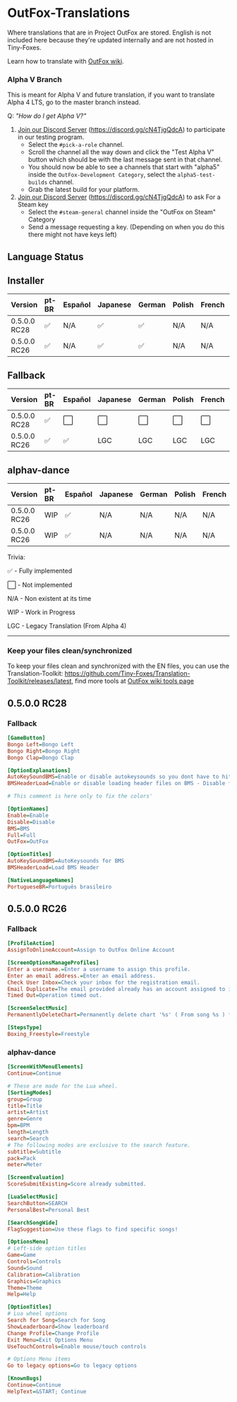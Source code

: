 # OutFox-Translations

Where translations that are in Project OutFox are stored. English is not included here because they're updated internally and are not hosted in Tiny-Foxes.

Learn how to translate with [OutFox wiki](https://outfox.wiki/dev/translation/).

### Alpha V Branch

This is meant for Alpha V and future translation, if you want to translate Alpha 4 LTS, go to the master branch instead.

Q: _"How do I get Alpha V?"_

1. [Join our Discord Server](https://discord.gg/cN4TjgQdcA) (https://discord.gg/cN4TjgQdcA) to participate in our testing program.
    - Select the `#pick-a-role` channel.
    - Scroll the channel all the way down and click the "Test Alpha V" button which should be with the last message sent in that channel.
    - You should now be able to see a channels that start with "alpha5" inside the `OutFox-Development Category`, select the `alpha5-test-builds` channel.
    - Grab the latest build for your platform.
2. [Join our Discord Server](https://discord.gg/cN4TjgQdcA) (https://discord.gg/cN4TjgQdcA) to ask For a Steam key
    - Select the `#steam-general` channel inside the "OutFox on Steam" Category
    - Send a message requesting a key. (Depending on when you do this there might not have keys left)
## Language Status

## Installer

Version | pt-BR | Español | Japanese | German | Polish | French | Italian | Hebrew | Slovak | Czech | Simplified Chinese | Dutch
:------------ | :------------- | :------------- | :------------- | :------------- | :------------- | :------------- | :------------- | :------------- | :------------- | :------------- | :------------- | :-------------
0.5.0.0 RC28 | ✅| N/A | ✅ | ✅ | N/A | N/A | N/A | N/A | N/A | N/A | N/A | N/A
0.5.0.0 RC26 | ✅ | N/A | ✅ | ✅ | N/A | N/A | N/A | N/A | N/A | N/A | N/A | N/A

## Fallback

Version | pt-BR | Español | Japanese | German | Polish | French | Italian | Hebrew | Slovak | Czech | Simplified Chinese | Dutch
:------------ | :------------- | :------------- | :------------- | :------------- | :------------- | :------------- | :------------- | :------------- | :------------- | :------------- | :------------- | :-------------
0.5.0.0 RC28 | ✅ | ⬜️ | ⬜️| ⬜️ | ⬜️ | ⬜️ | ⬜️ | ⬜️ | ⬜️ | ⬜️ | ⬜️ | ⬜️
0.5.0.0 RC26 | ✅ | ✅ | LGC | LGC | LGC | LGC | LGC | LGC | LGC | LGC | LGC | LGC

## alphav-dance

Version | pt-BR | Español | Japanese | German | Polish | French | Italian | Hebrew | Slovak | Czech | Simplified Chinese | Dutch
:------------ | :------------- | :------------- | :------------- | :------------- | :------------- | :------------- | :------------- | :------------- | :------------- | :------------- | :------------- | :-------------
0.5.0.0 RC26 | WIP | ✅ | N/A | N/A | N/A | N/A | N/A | N/A | N/A | N/A | N/A | N/A
0.5.0.0 RC26 | WIP | ✅ | N/A | N/A | N/A | N/A | N/A | N/A | N/A | N/A | N/A | N/A

Trivia: 

✅ - Fully implemented

⬜️ - Not implemented

N/A - Non existent at its time

WIP - Work in Progress

LGC - Legacy Translation (From Alpha 4)

---

<!--- This is a comment that won't appear in the readme.

1. Here are the emojis that you can add to tell if your language is done or not. 
    Done: ✅ 
    Not Done: ⬜️ 
    Non applicable: N/A 
    Work in Progress: WIP
    Legacy Translation: LGC

2. If you aren't part of OutFox Team, DO NOT change table formatting without asking for confirmation.
--->

### Keep your files clean/synchronized 

To keep your files clean and synchronized with the EN files, you can use the Translation-Toolkit: https://github.com/Tiny-Foxes/Translation-Toolkit/releases/latest, find more tools at [OutFox wiki tools page](https://outfox.wiki/dev/translation/#tools-and-practices)

## 0.5.0.0 RC28

### Fallback

```ini
[GameButton]
Bongo Left=Bongo Left
Bongo Right=Bongo Right
Bongo Clap=Bongo Clap

[OptionExplanations]
AutoKeySoundBMS=Enable or disable autokeysounds so you dont have to hit them to play.
BMSHeaderLoad=Enable or disable loading header files on BMS - Disable for Old HDD's.

# This comment is here only to fix the colors'

[OptionNames]
Enable=Enable
Disable=Disable
BMS=BMS
Full=Full
OutFox=OutFox

[OptionTitles]
AutoKeySoundBMS=AutoKeysounds for BMS
BMSHeaderLoad=Load BMS Header

[NativeLanguageNames]
PortugueseBR=Português brasileiro
```

## 0.5.0.0 RC26
### Fallback
```ini
[ProfileAction]
AssignToOnlineAccount=Assign to OutFox Online Account

[ScreenOptionsManageProfiles]
Enter a username.=Enter a username to assign this profile.
Enter an email address.=Enter an email address.
Check User Inbox=Check your inbox for the registration email.
Email Duplicate=The email provided already has an account assigned to it.
Timed Out=Operation timed out.

[ScreenSelectMusic]
PermanentlyDeleteChart=Permanently delete chart '%s' ( From song %s ) from disk?

[StepsType]
Boxing_Freestyle=Freestyle
```

### alphav-dance
```ini
[ScreenWithMenuElements]
Continue=Continue

# These are made for the Lua wheel.
[SortingModes]
group=Group
title=Title
artist=Artist
genre=Genre
bpm=BPM
length=Length
search=Search
# The following modes are exclusive to the search feature.
subtitle=Subtitle
pack=Pack
meter=Meter

[ScreenEvaluation]
ScoreSubmitExisting=Score already submitted.

[LuaSelectMusic]
SearchButton=SEARCH
PersonalBest=Personal Best

[SearchSongWide]
FlagSuggestion=Use these flags to find specific songs!

[OptionsMenu]
# Left-side option titles
Game=Game
Controls=Controls
Sound=Sound
Calibration=Calibration
Graphics=Graphics
Theme=Theme
Help=Help

[OptionTitles]
# Lua wheel options
Search for Song=Search for Song
ShowLeaderboard=Show leaderboard
Change Profile=Change Profile
Exit Menu=Exit Options Menu
UseTouchControls=Enable mouse/touch controls

# Options Menu items
Go to legacy options=Go to legacy options

[KnownBugs]
Continue=Continue
HelpText=&START; Continue
```
